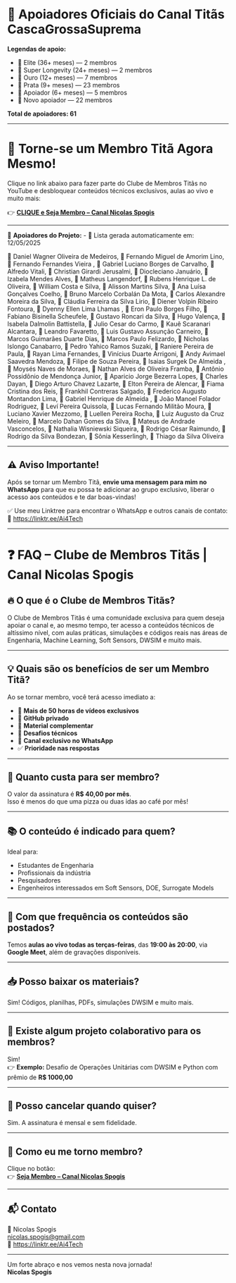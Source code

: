 # 🚀 Apoiadores Oficiais do Canal Titãs CascaGrossaSuprema

**Legendas de apoio:**

- 💎 Elite (36+ meses) — 2 membros
- 🚀 Super Longevity (24+ meses) — 2 membros
- 🥇 Ouro (12+ meses) — 7 membros
- 🥈 Prata (9+ meses) — 23 membros
- 🌟 Apoiador (6+ meses) — 5 membros
- 🔹 Novo apoiador — 22 membros

**Total de apoiadores: 61**

---

# 🚀 Torne-se um Membro Titã Agora Mesmo!

Clique no link abaixo para fazer parte do Clube de Membros Titãs no YouTube e desbloquear conteúdos técnicos exclusivos, aulas ao vivo e muito mais:

👉 **[CLIQUE e Seja Membro – Canal Nicolas Spogis](https://www.youtube.com/channel/UCqIQSppLB_USKKN-Y9Z-OTw/join)**

---

📢 **Apoiadores do Projeto:** - 📅 Lista gerada automaticamente em: 12/05/2025

💎 Daniel Wagner Oliveira de Medeiros, 💎 Fernando Miguel de Amorim Lino, 🚀 Fernando Fernandes Vieira , 🚀 Gabriel Luciano Borges de Carvalho, 🥇 Alfredo Vitali, 🥇 Christian Girardi Jerusalmi, 🥇 Diocleciano Januário, 🥇 Izabela Mendes Alves, 🥇 Matheus Langendorf, 🥇 Rubens Henrique L. de Oliveira, 🥇 William Costa e Silva, 🥈 Alisson Martins Silva, 🥈 Ana Luísa Gonçalves Coelho, 🥈 Bruno Marcelo Corbalán Da Mota, 🥈 Carlos Alexandre Moreira da Silva, 🥈 Cláudia Ferreira da Silva Lirio, 🥈 Diener Volpin Ribeiro Fontoura, 🥈 Dyenny Ellen Lima Lhamas , 🥈 Eron Paulo Borges Filho, 🥈 Fabiano Bisinella Scheufele, 🥈 Gustavo Roncari da Silva, 🥈 Hugo Valença, 🥈 Isabela Dalmolin Battistella, 🥈 Julio Cesar do Carmo, 🥈 Kauê Scaranari Alcantara, 🥈 Leandro Favaretto, 🥈 Luis Gustavo Assunção Carneiro, 🥈 Marcos Guimarães Duarte Dias, 🥈 Marcos Paulo Felizardo, 🥈 Nicholas Islongo Canabarro, 🥈 Pedro Yahico Ramos Suzaki, 🥈 Raniere Pereira de Paula, 🥈 Rayan Lima Fernandes, 🥈 Vinícius Duarte Arrigoni, 🌟 Andy Avimael Saavedra Mendoza, 🌟 Filipe de Souza Pereira, 🌟 Isaias Surgek De Almeida , 🌟 Moysés Naves de Moraes, 🌟 Nathan Alves de Oliveira Framba, 🔹 Antônio Possidônio de Mendonça Junior, 🔹 Aparicio Jorge Bezerra Lopes, 🔹 Charles Dayan, 🔹 Diego Arturo Chavez Lazarte, 🔹 Elton Pereira de Alencar, 🔹 Fiama Cristina dos Reis, 🔹 Frankhil Contreras Salgado, 🔹 Frederico Augusto Montandon Lima, 🔹 Gabriel Henrique de Almeida , 🔹 João Manoel Folador Rodriguez, 🔹 Leví Pereira Quissola, 🔹 Lucas Fernando Militão Moura, 🔹 Luciano Xavier Mezzomo, 🔹 Luellen Pereira Rocha, 🔹 Luiz Augusto da Cruz Meleiro, 🔹 Marcelo Dahan Gomes da Silva, 🔹 Mateus de Andrade Vasconcelos, 🔹 Nathalia Wisniewski Siqueira, 🔹 Rodrigo César Raimundo, 🔹 Rodrigo da Silva Bondezan, 🔹 Sônia Kesserlingh, 🔹 Thiago da Silva Oliveira

---

## ⚠️ Aviso Importante!

Após se tornar um Membro Titã, **envie uma mensagem para mim no WhatsApp** para que eu possa te adicionar ao grupo exclusivo, liberar o acesso aos conteúdos e te dar boas-vindas!

✅ Use meu Linktree para encontrar o WhatsApp e outros canais de contato:  
🔗 <https://linktr.ee/Ai4Tech>

---

# ❓ FAQ – Clube de Membros Titãs | Canal Nicolas Spogis

## 🔥 O que é o Clube de Membros Titãs?
O Clube de Membros Titãs é uma comunidade exclusiva para quem deseja apoiar o canal e, ao mesmo tempo, ter acesso a conteúdos técnicos de altíssimo nível, com aulas práticas, simulações e códigos reais nas áreas de Engenharia, Machine Learning, Soft Sensors, DWSIM e muito mais.

---

## 💡 Quais são os benefícios de ser um Membro Titã?

Ao se tornar membro, você terá acesso imediato a:

- 🎥 **Mais de 50 horas de vídeos exclusivos**
- 💾 **GitHub privado**
- 📂 **Material complementar**
- 🧪 **Desafios técnicos**
- 💬 **Canal exclusivo no WhatsApp**
- ✅ **Prioridade nas respostas**

---

## 💸 Quanto custa para ser membro?

O valor da assinatura é **R$ 40,00 por mês**.  
Isso é menos do que uma pizza ou duas idas ao café por mês!

---

## 📚 O conteúdo é indicado para quem?

Ideal para:

- Estudantes de Engenharia
- Profissionais da indústria
- Pesquisadores
- Engenheiros interessados em Soft Sensors, DOE, Surrogate Models

---

## 📆 Com que frequência os conteúdos são postados?

Temos **aulas ao vivo todas as terças-feiras**, das **19:00 às 20:00**, via **Google Meet**, além de gravações disponíveis.

---

## 📥 Posso baixar os materiais?

Sim! Códigos, planilhas, PDFs, simulações DWSIM e muito mais.

---

## 🧩 Existe algum projeto colaborativo para os membros?

Sim!  
👉 **Exemplo:** Desafio de Operações Unitárias com DWSIM e Python com prêmio de **R$ 1000,00**

---

## 🛑 Posso cancelar quando quiser?

Sim. A assinatura é mensal e sem fidelidade.

---

## 🧭 Como eu me torno membro?

Clique no botão:  
👉 **[Seja Membro – Canal Nicolas Spogis](https://www.youtube.com/channel/UCqIQSppLB_USKKN-Y9Z-OTw/join)**

---

## 📬 Contato

📧 Nicolas Spogis  
<nicolas.spogis@gmail.com>  
🔗 <https://linktr.ee/Ai4Tech>

---

Um forte abraço e nos vemos nesta nova jornada!  
**Nicolas Spogis**
